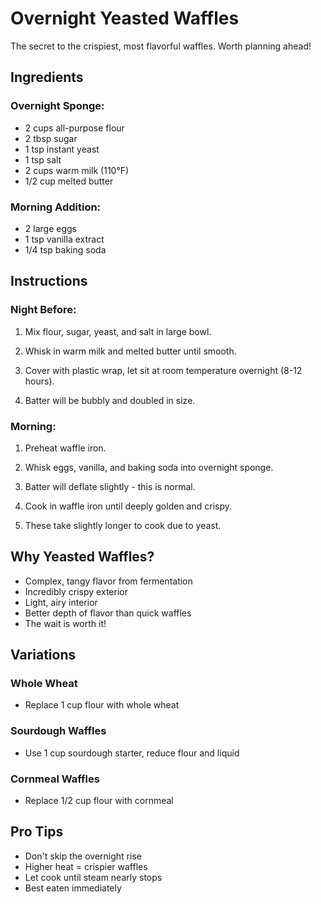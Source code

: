 # Overnight Yeasted Waffles

The secret to the crispiest, most flavorful waffles. Worth planning ahead!

## Ingredients

### Overnight Sponge:
- 2 cups all-purpose flour
- 2 tbsp sugar
- 1 tsp instant yeast
- 1 tsp salt
- 2 cups warm milk (110°F)
- 1/2 cup melted butter

### Morning Addition:
- 2 large eggs
- 1 tsp vanilla extract
- 1/4 tsp baking soda

## Instructions

### Night Before:
1. Mix flour, sugar, yeast, and salt in large bowl.

2. Whisk in warm milk and melted butter until smooth.

3. Cover with plastic wrap, let sit at room temperature overnight (8-12 hours).

4. Batter will be bubbly and doubled in size.

### Morning:
1. Preheat waffle iron.

2. Whisk eggs, vanilla, and baking soda into overnight sponge.

3. Batter will deflate slightly - this is normal.

4. Cook in waffle iron until deeply golden and crispy.

5. These take slightly longer to cook due to yeast.

## Why Yeasted Waffles?

- Complex, tangy flavor from fermentation
- Incredibly crispy exterior
- Light, airy interior
- Better depth of flavor than quick waffles
- The wait is worth it!

## Variations

### Whole Wheat
- Replace 1 cup flour with whole wheat

### Sourdough Waffles
- Use 1 cup sourdough starter, reduce flour and liquid

### Cornmeal Waffles
- Replace 1/2 cup flour with cornmeal

## Pro Tips

- Don't skip the overnight rise
- Higher heat = crispier waffles
- Let cook until steam nearly stops
- Best eaten immediately